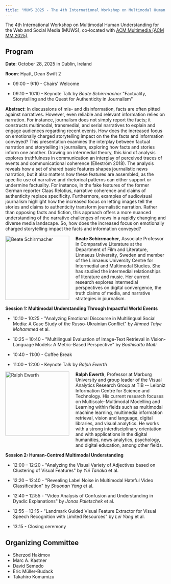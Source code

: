 ```yaml
---
title: "MUWS 2025 - The 4th International Workshop on Multimodal Human Understanding for the Web and Social Media"
---
```


The 4th International Workshop on Multimodal Human Understanding for the Web and Social Media (MUWS), co-located with [ACM Multimedia (ACM MM 2025)](https://acmmm2025.org/).

## Program

**Date**: October 28, 2025 in Dublin, Ireland

**Room**: Hyatt, Dean Swift 2

- 09:00 – 9:10 - Chairs' Welcome

- 09:10 – 10:10 - Keynote Talk by *Beate Schirrmacher* "Factuality, Storytelling and the Quest for Authenticity in Journalism"


**Abstract**: In discussions of mis- and disinformation, facts are often pitted against narratives. However, even reliable and relevant information relies on narration. For instance, journalism does not simply report the facts; it constructs multimodal, transmedial, and serial narratives to explain and engage audiences regarding recent events. How does the increased focus on emotionally charged storytelling impact on the the facts and information conveyed? This presentation examines the interplay between factual narration and storytelling in journalism, exploring how facts and stories inform one another. Drawing on intermedial theory, this kind of analysis explores truthfulness in communication an interplay of perceived traces of events and communicational coherence (Elleström 2018). The analysis reveals how a set of shared basic features shapes journalistic news narration, but it also matters how these features are assembled, as the specific use of narrative and rhetorical patterns can either support or undermine factuality. For instance, in the fake features of the former German reporter Claas Relotius, narrative coherence and claims of authenticity replace specificity. Furthermore, examples of audiovisual journalism highlight how the increased focus on letting images tell the stories and claims to authenticity transform journalistic narration. Rather than opposing facts and fiction, this approach offers a more nuanced understanding of the narrative challenges of news in a rapidly changing and diverse media landscape. So, how does the increased focus on emotionally charged storytelling impact the facts and information conveyed?

<div style="display: flex; gap: 20px; align-items: start;">
  <img src="https://lnu.se/api/media/4891-fw954fh1432cx104cy194cw700ch700q60" alt="Beate Schirrmacher" style="width: 200px; flex-shrink: 0;">
  <div>
    <strong>Beate Schirrmacher</strong>, Associate Professor in Comparative Literature at the Department of Film and Literature, Linnaeus University, Sweden and member of the Linnaeus University Centre for Intermedial and Multimodal Studies. She has studied the intermedial relationships of literature and music. Her current research explores intermedial perspectives on digital convergence, the truth claims of media, and narrative strategies in journalism.
  </div>
</div>


**Session 1: Multimodal Understanding Through Impactful World Events**

- 10:10 – 10:25 - "Analyzing Emotional Discourse in Multilingual Social Media: A Case Study of the Russo-Ukrainian Conflict" by *Ahmed Taiye Mohammed* et al.

- 10:25 – 10:40 - "Multilingual Evaluation of Image-Text Retrieval in Vision-Language Models: A Metric-Based Perspective" by *Bodhisatta Maiti*

- 10:40 – 11:00 - Coffee Break
- 11:00 – 12:00 - Keynote Talk by *Ralph Ewerth*


<div style="display: flex; gap: 20px; align-items: start;">
  <img src="https://www.tib.eu/fileadmin/Daten/bilder/forschung-entwicklung/ewerth-760x570.jpg" alt="Ralph Ewerth" style="width: 200px; flex-shrink: 0;">
  <div>
    <strong>Ralph Ewerth</strong>, Professor at Marburg University and group leader of the Visual Analytics Research Group at TIB -- Leibniz Information Centre for Science and Technology. His current research focuses on Multiscale-Multimodal Modelling and Learning within fields such as multimodal machine learning, multimedia information retrieval, vision and language, digital libraries, and visual analytics. He works with a strong interdisciplinary orientation and with applications in the digital humanities, news analytics, psychology, and digital education, among other fields.
  </div>
</div>

**Session 2: Human-Centred Multimodal Understanding**

- 12:00 – 12:20 - "Analyzing the Visual Variety of Adjectives based on Clustering of Visual Features" by *Yui Tanaka* et al.

- 12:20 – 12:40 - "Revealing Label Noise in Multimodal Hateful Video Classification" by *Shuonan Yang* et al.

- 12:40 – 12:55 - "Video Analysis of Confusion and Understanding in Dyadic Explanations" by *Jonas Paletschek* et al.

- 12:55 – 13:15 - "Landmark Guided Visual Feature Extractor for Visual Speech Recognition with Limited Resources" by *Lei Yang* et al.

- 13:15 - Closing ceremony


## Organizing Committee

- Sherzod Hakimov
- Marc A. Kastner
- David Semedo
- Eric Müller-Budack
- Takahiro Komamizu
